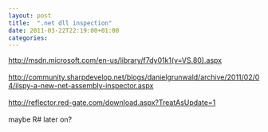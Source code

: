 ```yaml
---
layout: post
title:  ".net dll inspection"
date: 2011-03-22T22:19:00+01:00
categories: 
---
```


<div dir="ltr" style="text-align: left;" trbidi="on">
<a href="http://msdn.microsoft.com/en-us/library/f7dy01k1(v=VS.80).aspx">http://msdn.microsoft.com/en-us/library/f7dy01k1(v=VS.80).aspx</a><br><br><a href="http://community.sharpdevelop.net/blogs/danielgrunwald/archive/2011/02/04/ilspy-a-new-net-assembly-inspector.aspx">http://community.sharpdevelop.net/blogs/danielgrunwald/archive/2011/02/04/ilspy-a-new-net-assembly-inspector.aspx</a><br><br><a href="http://reflector.red-gate.com/download.aspx?TreatAsUpdate=1">http://reflector.red-gate.com/download.aspx?TreatAsUpdate=1</a><br><br>
maybe R# later on?</div>
<div style="clear: both;"></div>